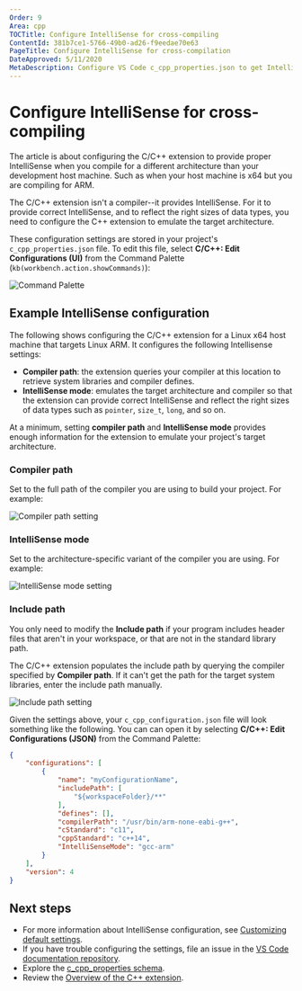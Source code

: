 ```yaml
---
Order: 9
Area: cpp
TOCTitle: Configure IntelliSense for cross-compiling
ContentId: 381b7ce1-5766-49b0-ad26-f9eedae70e63
PageTitle: Configure IntelliSense for cross-compilation
DateApproved: 5/11/2020
MetaDescription: Configure VS Code c_cpp_properties.json to get IntelliSense when you are compiling for a different platform
---
```

# Configure IntelliSense for cross-compiling

The article is about configuring the C/C++ extension to provide proper IntelliSense when you compile for a different architecture than your development host machine. Such as when your host machine is x64 but you are compiling for ARM.

The C/C++ extension isn't a compiler--it provides IntelliSense. For it to provide correct IntelliSense, and to reflect the right sizes of data types, you need to configure the C++ extension to emulate the target architecture.

These configuration settings are stored in your project's `c_cpp_properties.json` file. To edit this file, select **C/C++: Edit Configurations (UI)** from the Command Palette (`kb(workbench.action.showCommands)`):

![Command Palette](images/cpp/command-palette.png)

## Example IntelliSense configuration

 The following shows configuring the C/C++ extension for a Linux x64 host machine that targets Linux ARM.  It configures the following Intellisense settings:

- **Compiler path**: the extension queries your compiler at this location to retrieve system libraries and compiler defines.
- **IntelliSense mode**: emulates the target architecture and compiler so that the extension can provide correct IntelliSense and reflect the right sizes of data types such as `pointer`, `size_t`, `long`, and so on.

At a minimum, setting **compiler path** and **IntelliSense mode** provides enough information for the extension to emulate your project's target  architecture.

### Compiler path

Set to the full path of the compiler you are using to build your project. For example:

![Compiler path setting](images/intellisense/compiler-path.png)

### IntelliSense mode

Set to the architecture-specific variant of the compiler you are using. For example:

![IntelliSense mode setting](images/intellisense/intellisense-mode.png)

### Include path

You only need to modify the **Include path** if your program includes header files that aren't in your workspace, or that are not in the standard library path.

The C/C++ extension populates the include path by querying the compiler specified by **Compiler path**. If it can't get the path for the target system libraries, enter the include path manually.

![Include path setting](images/intellisense/include-path.png)

Given the settings above, your `c_cpp_configuration.json` file will look something like the following. You can can open it by selecting **C/C++: Edit Configurations (JSON)** from the Command Palette:

```json
{
    "configurations": [
        {
            "name": "myConfigurationName",
            "includePath": [
                "${workspaceFolder}/**"
            ],
            "defines": [],
            "compilerPath": "/usr/bin/arm-none-eabi-g++",
            "cStandard": "c11",
            "cppStandard": "c++14",
            "IntelliSenseMode": "gcc-arm"
        }
    ],
    "version": 4
}
```

## Next steps

- For more information about IntelliSense configuration, see [Customizing default settings](/docs/customize-default-settings-cpp).
- If you have trouble configuring the settings, file an issue in the [VS Code documentation repository](https://github.com/Microsoft/vscode-docs/issues).
- Explore the [c_cpp_properties schema](/docs/c-cpp-properties-schema-reference).
- Review the [Overview of the C++ extension](/docs/languages/cpp.md).